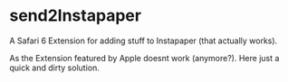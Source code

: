 send2Instapaper
===============

A Safari 6 Extension for adding stuff to Instapaper (that actually works).

As the Extension featured by Apple doesnt work (anymore?). Here just a quick and dirty solution.